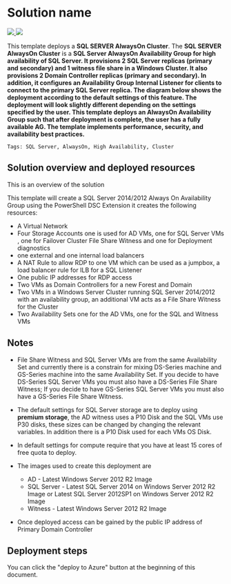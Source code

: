 # Solution name

<a href="https://portal.azure.com/#create/Microsoft.Template/uri/https%3A%2F%2Fraw.githubusercontent.com%2FAzure%2Fazure-quickstart-templates%2Fmaster%2Fsqlvm-alwayson-cluster%2Fazuredeploy.json" target="_blank">
<img src="http://azuredeploy.net/deploybutton.png"/>
</a>
<a href="http://armviz.io/#/?load=https%3A%2F%2Fraw.githubusercontent.com%2FAzure%2Fazure-quickstart-templates%2Fmaster%2Fsqlvm-alwayson-cluster%2Fazuredeploy.json" target="_blank">
<img src="http://armviz.io/visualizebutton.png"/>
</a>


This template deploys a **SQL SERVER AlwaysOn Cluster**. The **SQL SERVER AlwaysOn Cluster** is a **SQL Server AlwaysOn Availability Group for high availability of SQL Server. It provisions 2 SQL Server replicas (primary and secondary) and 1 witness file share in a Windows Cluster. It also provisions 2 Domain Controller replicas (primary and secondary). In addition, it configures an Availability Group Internal Listener for clients to connect to the primary SQL Server replica. The diagram below shows the deployment according to the default settings of this feature. The deployment will look slightly different depending on the settings specified by the user.
This template deploys an AlwaysOn Availability Group such that after deployment is complete, the user has a fully available AG. The template implements performance, security, and availability best practices.**

`Tags: SQL Server, AlwaysOn, High Availability, Cluster `

## Solution overview and deployed resources

This is an overview of the solution

This template will create a SQL Server 2014/2012 Always On Availability Group using the PowerShell DSC Extension it creates the following resources:

+	A Virtual Network
+	Four Storage Accounts one is used for AD VMs, one for SQL Server VMs , one for Failover Cluster File Share Witness and one for Deployment diagnostics
+	one external and one internal load balancers
+	A NAT Rule to allow RDP to one VM which can be used as a jumpbox, a load balancer rule for ILB for a SQL Listener
+ 	One public IP addresses for RDP access
+	Two VMs as Domain Controllers for a new Forest and Domain
+	Two VMs in a Windows Server Cluster running SQL Server 2014/2012 with an availability group, an additional VM acts as a File Share Witness for the Cluster
+	Two Availability Sets one for the AD VMs, one for the SQL and Witness VMs

## Notes

+ 	File Share Witness and SQL Server VMs are from the same Availability Set and currently there is a constrain for mixing DS-Series machine and GS-Series machine into the same Availability Set. If you decide to have DS-Series SQL Server VMs you must also have a DS-Series File Share Witness; If you decide to have GS-Series SQL Server VMs you must also have a GS-Series File Share Witness.

+	The default settings for SQL Server storage are to deploy using **premium storage**, the AD witness uses a P10 Disk and the SQL VMs use P30 disks, these sizes can be changed by changing the relevant variables. In addition there is a P10 Disk used for each VMs OS Disk.

+ 	In default settings for compute require that you have at least 15 cores of free quota to deploy.

+ 	The images used to create this deployment are
	+ 	AD - Latest Windows Server 2012 R2 Image
	+ 	SQL Server - Latest SQL Server 2014 on Windows Server 2012 R2 Image or Latest SQL Server 2012SP1 on Windows Server 2012 R2 Image
	+ 	Witness - Latest Windows Server 2012 R2 Image

+ 	Once deployed access can be gained by the public IP address of Primary Domain Controller

## Deployment steps

You can click the "deploy to Azure" button at the beginning of this document.
